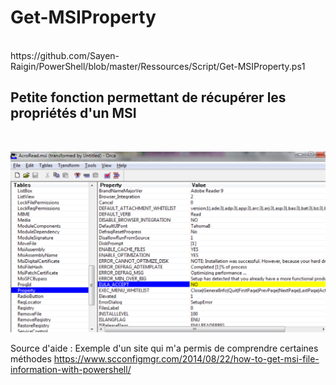# Get-MSIProperty
<br>
https://github.com/Sayen-Raigin/PowerShell/blob/master/Ressources/Script/Get-MSIProperty.ps1

## Petite fonction permettant de récupérer les propriétés d'un MSI

<br>

![alt text](../Ressources/IMG/Get-MSIProperty.png)

Source d'aide : 
Exemple d'un site qui m'a permis de comprendre certaines méthodes
https://www.scconfigmgr.com/2014/08/22/how-to-get-msi-file-information-with-powershell/